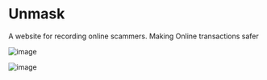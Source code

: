 # Unmask
A website for recording online scammers. Making Online transactions safer

![image](https://github.com/munyuawilson/Unmask/assets/98756995/91cf3dda-4158-476f-bbb9-c14d3f940e91)


![image](https://github.com/munyuawilson/Unmask/assets/98756995/eba4a4ab-90f5-45d7-ba2e-4a91297b929e)






